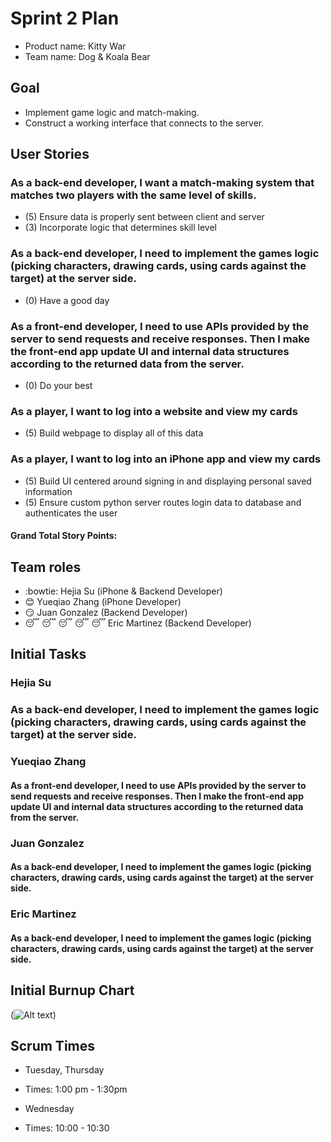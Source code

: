 # Sprint 2 Plan

* Product name: Kitty War
* Team name: Dog & Koala Bear

## Goal

* Implement game logic and match-making.
* Construct a working interface that connects to the server.

## User Stories

### As a back-end developer, I want a match-making system that matches two players with the same level of skills.

* (5) Ensure data is properly sent between client and server
* (3) Incorporate logic that determines skill level

### As a back-end developer, I need to implement the games logic (picking characters, drawing cards, using cards against the target) at the server side.

* (0) Have a good day

### As a front-end developer, I need to use APIs provided by the server to send requests and receive responses. Then I make the front-end app update UI and internal data structures according to the returned data from the server.

* (0) Do your best

### As a player, I want to log into a website and view my cards

* (5) Build webpage to display all of this data

### As a player, I want to log into an iPhone app and view my cards
* (5) Build UI centered around signing in and displaying personal saved information
* (5) Ensure custom python server routes login data to database and authenticates the user

#### Grand Total Story Points: 

## Team roles

* :bowtie: Hejia Su (iPhone & Backend Developer)
* :blush: Yueqiao Zhang (iPhone Developer)
* :smirk: Juan Gonzalez (Backend Developer)
* :sleeping: :sleeping: :sleeping: :sleeping: :sleeping: Eric Martinez (Backend Developer)

## Initial Tasks

### Hejia Su

### As a back-end developer, I need to implement the games logic (picking characters, drawing cards, using cards against the target) at the server side.

### Yueqiao Zhang

#### As a front-end developer, I need to use APIs provided by the server to send requests and receive responses. Then I make the front-end app update UI and internal data structures according to the returned data from the server.


### Juan Gonzalez

#### As a back-end developer, I need to implement the games logic (picking characters, drawing cards, using cards against the target) at the server side.

### Eric Martinez

#### As a back-end developer, I need to implement the games logic (picking characters, drawing cards, using cards against the target) at the server side.

## Initial Burnup Chart
(![Alt text](https://docs.google.com/spreadsheets/d/1cR18Zlbq7eRBpJ_cUE_FLFMCvzjE2VScGuYUP0Wnkp8/pubchart?oid=1455941923&format=image "Burnup Chart"))

## Scrum Times

* Tuesday, Thursday
* Times: 1:00 pm - 1:30pm

* Wednesday
* Times: 10:00 - 10:30
